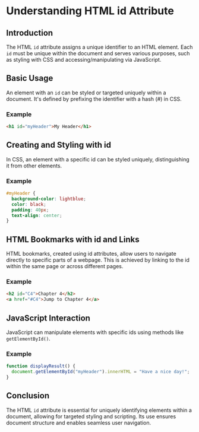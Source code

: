 # Understanding HTML id Attribute
## Introduction
The HTML `id` attribute assigns a unique identifier to an HTML element. Each `id` must be unique within the document and serves various purposes, such as styling with CSS and accessing/manipulating via JavaScript.
## Basic Usage
An element with an `id` can be styled or targeted uniquely within a document. It's defined by prefixing the identifier with a hash (#) in CSS.
### Example
```html
<h1 id="myHeader">My Header</h1>
```
## Creating and Styling with id
In CSS, an element with a specific id can be styled uniquely, distinguishing it from other elements.
### Example
```css
#myHeader {
  background-color: lightblue;
  color: black;
  padding: 40px;
  text-align: center;
}
```
## HTML Bookmarks with id and Links
HTML bookmarks, created using id attributes, allow users to navigate directly to specific parts of a webpage. This is achieved by linking to the id within the same page or across different pages.
### Example
```html
<h2 id="C4">Chapter 4</h2>
<a href="#C4">Jump to Chapter 4</a>
```
## JavaScript Interaction
JavaScript can manipulate elements with specific ids using methods like `getElementById()`.
### Example
```javascript
function displayResult() {
  document.getElementById("myHeader").innerHTML = "Have a nice day!";
}
```

## Conclusion
The HTML `id` attribute is essential for uniquely identifying elements within a document, allowing for targeted styling and scripting. Its use ensures document structure and enables seamless user navigation.
